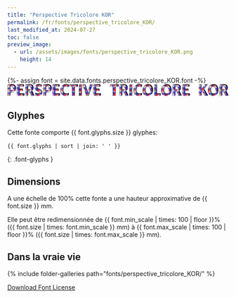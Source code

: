 ```yaml
---
title: "Perspective Tricolore KOR"
permalink: /fr/fonts/perspective_tricolore_KOR/
last_modified_at: 2024-07-27
toc: false
preview_image:
  - url: /assets/images/fonts/perspective_tricolore_KOR.png
    height: 14
---
```

{%- assign font = site.data.fonts.perspective_tricolore_KOR.font -%}
![Abecedaire](/assets/images/fonts/perspective_tricolore_KOR.png)

## Glyphes

Cette fonte comporte  {{ font.glyphs.size }} glyphes:

```
{{ font.glyphs | sort | join: ' ' }}
```
{: .font-glyphs }


## Dimensions

A une échelle de  100% cette fonte a une hauteur approximative de  {{ font.size }} mm. 

Elle peut être redimensionnée  de {{ font.min_scale | times: 100 | floor }}% ({{ font.size | times: font.min_scale }} mm)
à {{ font.max_scale | times: 100 | floor }}% ({{ font.size | times: font.max_scale }} mm).


## Dans la vraie vie 

{% include folder-galleries path="fonts/perspective_tricolore_KOR/" %}



[Download Font License](https://github.com/inkstitch/inkstitch/tree/main/fonts/perspective_tricolore_KOR/LICENSE)
